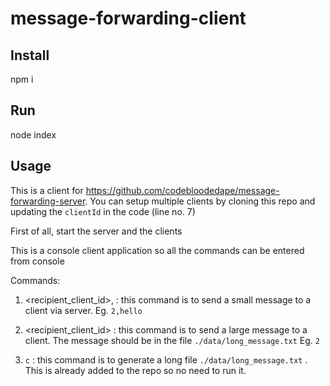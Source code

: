# message-forwarding-client

## Install

npm i

## Run

node index

## Usage

This is a client for https://github.com/codebloodedape/message-forwarding-server. 
You can setup multiple clients by cloning this repo and updating the ```clientId``` in the code (line no. 7)

First of all, start the server and the clients

This is a console client application so all the commands can be entered from console

Commands:

  1. <recipient_client_id>,<message> : this command is to send a small message to a client via server. 
    Eg. ```2,hello```
 
  2. <recipient_client_id> : this command is to send a large message to a client. The message should be in the file ```./data/long_message.txt```
    Eg. ```2```
  
  3. ```c``` : this command is to generate a long file ```./data/long_message.txt``` . This is already added to the repo so no need to run it.
  
